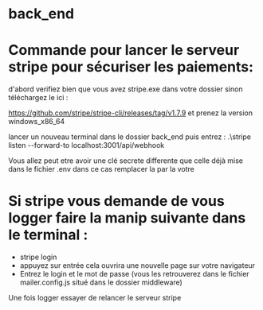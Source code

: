 # back_end
# Commande pour lancer le serveur stripe pour sécuriser les paiements:
d'abord verifiez bien que vous avez stripe.exe dans votre dossier sinon téléchargez le ici :

https://github.com/stripe/stripe-cli/releases/tag/v1.7.9
et prenez la version windows_x86_64

lancer un nouveau terminal dans le dossier back_end puis entrez :
.\stripe listen --forward-to localhost:3001/api/webhook

Vous allez peut etre avoir une clé secrete differente que celle déjà mise dans le fichier .env dans ce cas remplacer la par la votre

# Si stripe vous demande de vous logger faire la manip suivante dans le terminal :

  - stripe login
  - appuyez sur entrée cela ouvrira une nouvelle page sur votre navigateur
  - Entrez le login et le mot de passe (vous les retrouverez dans le fichier mailer.config.js situé dans le dossier middleware)

Une fois logger essayer de relancer le serveur stripe